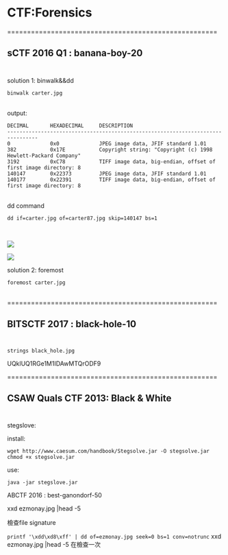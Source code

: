 
# CTF:Forensics


=====================================================

sCTF 2016 Q1 : banana-boy-20<br /><br />
-----------------------------------------------------



solution 1: binwalk&&dd

```
binwalk carter.jpg
```

<br />
output:

```
DECIMAL       HEXADECIMAL     DESCRIPTION
--------------------------------------------------------------------------------
0             0x0             JPEG image data, JFIF standard 1.01
382           0x17E           Copyright string: "Copyright (c) 1998 Hewlett-Packard Company"
3192          0xC78           TIFF image data, big-endian, offset of first image directory: 8
140147        0x22373         JPEG image data, JFIF standard 1.01
140177        0x22391         TIFF image data, big-endian, offset of first image directory: 8

```

<br/>
dd command<br />

`
dd if=carter.jpg of=carter87.jpg skip=140147 bs=1
`

<br />

![](https://github.com/zinwang/ctf/blob/master/writes_up/forensics/pics/2018-05-18%2021-11-35%20%E7%9A%84%E8%9E%A2%E5%B9%95%E6%93%B7%E5%9C%96.png)


![](https://github.com/zinwang/ctf/blob/master/writes_up/forensics/pics/carter87.jpg)







solution 2: foremost

`
foremost carter.jpg
`
<br /><br />

=====================================================

BITSCTF 2017 : black-hole-10<br /><br />
-----------------------------------------------------

```
strings black_hole.jpg
```
UQklUQ1RGe1M1IDAwMTQrODF9



=====================================================

CSAW Quals CTF 2013: Black & White<br /><br />
-----------------------------------------------------

stegslove: 

install:
```
wget http://www.caesum.com/handbook/Stegsolve.jar -O stegsolve.jar
chmod +x stegsolve.jar
```
use:
```
java -jar stegslove.jar
```


































































ABCTF 2016 : best-ganondorf-50

xxd ezmonay.jpg |head -5

檢查file signature

`
printf '\xdd\xd8\xff' | dd of=ezmonay.jpg seek=0 bs=1 conv=notrunc
`
xxd ezmonay.jpg |head -5
在檢查一次

